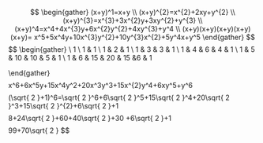 $$
\begin{gather}
(x+y)^1=x+y \\
(x+y)^{2}=x^{2}+2xy+y^{2} \\
(x+y)^{3}=x^{3}+3x^{2}y+3xy^{2}+y^{3} \\
(x+y)^4=x^4+4x^{3}y+6x^{2}y^{2}+4xy^{3}+y^4 \\
(x+y)(x+y)(x+y)(x+y)(x+y)= x^5+5x^4y+10x^{3}y^{2}+10y^{3}x^{2}+5y^4x+y^5
\end{gather}
$$
$$
\begin{gather} \\
 1 \\
1    & 1 \\
1 &  2 &   1 \\
  1 &  3 &   3 &   1 \\
1  & 4  & 6   & 4  & 1 \\
1 & 5 & 10 & 10 & 5 & 1 \\
1 & 6 & 15 & 20 & 15 &6 &  1

\end{gather}
$$
$$
x^6+6x^5y+15x^4y^2+20x^3y^3+15x^{2}y^4+6xy^5+y^6
$$
$$
(\sqrt{ 2 }+1)^6=\sqrt{ 2 }^6+6\sqrt{ 2 }^5+15\sqrt{ 2 }^4+20\sqrt{ 2 }^3+15\sqrt{ 2 }^{2}+6\sqrt{ 2 }+1
$$
$$
8+24\sqrt{ 2 }+60+40\sqrt{ 2 }+30
+6\sqrt{ 2 }+1$$
$$
99+70\sqrt{ 2 }
$$